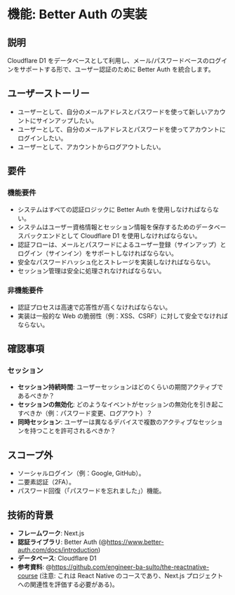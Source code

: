 # 機能: Better Auth の実装

## 説明

Cloudflare D1 をデータベースとして利用し、メール/パスワードベースのログインをサポートする形で、ユーザー認証のために Better Auth を統合します。

## ユーザーストーリー

- ユーザーとして、自分のメールアドレスとパスワードを使って新しいアカウントにサインアップしたい。
- ユーザーとして、自分のメールアドレスとパスワードを使ってアカウントにログインしたい。
- ユーザーとして、アカウントからログアウトしたい。

## 要件

### 機能要件

- システムはすべての認証ロジックに Better Auth を使用しなければならない。
- システムはユーザー資格情報とセッション情報を保存するためのデータベースバックエンドとして Cloudflare D1 を使用しなければならない。
- 認証フローは、メールとパスワードによるユーザー登録（サインアップ）とログイン（サインイン）をサポートしなければならない。
- 安全なパスワードハッシュ化とストレージを実装しなければならない。
- セッション管理は安全に処理されなければならない。

### 非機能要件

- 認証プロセスは高速で応答性が高くなければならない。
- 実装は一般的な Web の脆弱性（例：XSS、CSRF）に対して安全でなければならない。

## 確認事項

### セッション

- **セッション持続時間**: ユーザーセッションはどのくらいの期間アクティブであるべきか？
- **セッションの無効化**: どのようなイベントがセッションの無効化を引き起こすべきか（例：パスワード変更、ログアウト）？
- **同時セッション**: ユーザーは異なるデバイスで複数のアクティブなセッションを持つことを許可されるべきか？

## スコープ外

- ソーシャルログイン（例：Google, GitHub）。
- 二要素認証（2FA）。
- パスワード回復（「パスワードを忘れました」）機能。

## 技術的背景

- **フレームワーク**: Next.js
- **認証ライブラリ**: Better Auth (@https://www.better-auth.com/docs/introduction)
- **データベース**: Cloudflare D1
- **参考資料**: @https://github.com/engineer-ba-sulto/the-reactnative-course (注意: これは React Native のコースであり、Next.js プロジェクトへの関連性を評価する必要がある)。
